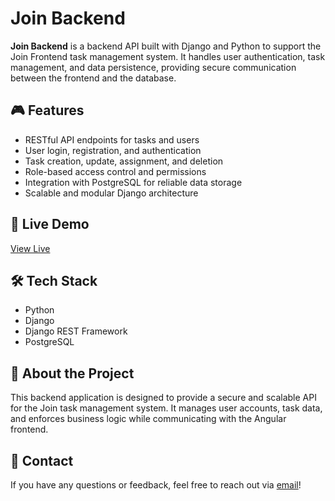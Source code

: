 # Join Backend

**Join Backend** is a backend API built with Django and Python to support the Join Frontend task management system. It handles user authentication, task management, and data persistence, providing secure communication between the frontend and the database.

## 🎮 Features

- RESTful API endpoints for tasks and users
- User login, registration, and authentication
- Task creation, update, assignment, and deletion
- Role-based access control and permissions
- Integration with PostgreSQL for reliable data storage
- Scalable and modular Django architecture

## 🚀 Live Demo

[View Live](https://join.veysel-karaali.com/)

## 🛠️ Tech Stack

- Python
- Django
- Django REST Framework
- PostgreSQL

## 📖 About the Project

This backend application is designed to provide a secure and scalable API for the Join task management system. It manages user accounts, task data, and enforces business logic while communicating with the Angular frontend.

## 📩 Contact

If you have any questions or feedback, feel free to reach out via [email](mailto:mail@veysel-karaali.com)!
